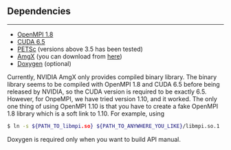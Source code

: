## Dependencies
----------------

* [OpenMPI 1.8](https://www.open-mpi.org/software/ompi/v1.8/)
* [CUDA 6.5](https://developer.nvidia.com/cuda-toolkit-65)
* [PETSc](https://www.mcs.anl.gov/petsc/) (versions above 3.5 has been tested)
* [AmgX](https://developer.nvidia.com/amgx)
  (you can download from [here](https://developer.nvidia.com/rdp/assets/amgx-trial-download))
* [Doxygen](http://www.stack.nl/~dimitri/doxygen/) (optional)

Currently, NVIDIA AmgX only provides compiled binary library. The binary library
seems to be compiled with OpenMPI 1.8 and CUDA 6.5 before being released by NVIDIA, 
so the CUDA version is required to be exactly 6.5. However, for OnpeMPI, we have
tried version 1.10, and it worked. The only one thing of using OpenMPI 1.10 is 
that you have to create a fake OpenMPI 1.8 library which is a soft link to 1.10.
For example, using

```bash
$ ln -s ${PATH_TO_libmpi.so} ${PATH_TO_ANYWHERE_YOU_LIKE}/libmpi.so.1
```

Doxygen is required only when you want to build API manual.
